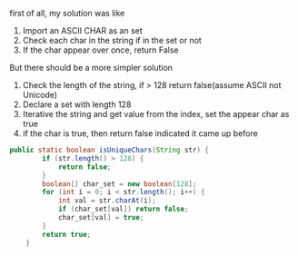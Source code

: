 first of all, my solution was like 

1. Import an ASCII CHAR as an set
2. Check each char in the string if in the set or not
3. If the char appear over once, return False

But there should be a more simpler solution

1. Check the length of the string, if > 128 return false(assume ASCII not Unicode)
2. Declare a set with length 128
3. Iterative the string and get value from the index, set the appear char as true
4. if the char is true, then return false indicated it came up before

```java
public static boolean isUniqueChars(String str) {
		if (str.length() > 128) {
			return false;
		}
		boolean[] char_set = new boolean[128];
		for (int i = 0; i < str.length(); i++) {
			int val = str.charAt(i);
			if (char_set[val]) return false;
			char_set[val] = true;
		}
		return true;
	}
```